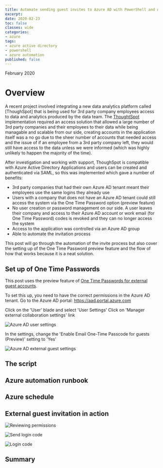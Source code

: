```yaml
---
title: Automate sending guest invites to Azure AD with PowerShell and Azure automation
excerpt:
date: 2020-02-23
toc: false
classes: wide
categories:
- azure
tags:
- azure active directory
- powershell
- azure automation
published: false
---
```

February 2020

# Overview

A recent project involved integrating a new data analytics platform called [ThoughSpot] that is being used for 3rd party company employees access to data and analytics produced by the data team. The [ThoughtSpot] implementation required an access solution that allowed a large number of 3rd party companies and their employees to their data while being managable and scalable from our side, creating accounts in the application itself was a no go due to the sheer number of accounts that needed access and the issue of if an employee from a 3rd party company left, they would still have access to the data unless we were informed (which was highly unlikely to happen the majority of the time).

After investigation and working with support, ThoughSpot is compatible with Azure Active Directory Applications and users can be created and authenticated via SAML, so this was implemented which gave a number of benefits:

* 3rd party companies that had their own Azure AD tenant meant their employees use the same logins they already use
* Users with a company that does not have an Azure AD tenant could still access the system via the One Time Password option (preview feature)
* No user creation or password management on our side. A user leaves their company and access to their Azure AD account or work email (for One Time Password) codes is revoked and they can no longer access the system
* Access to the application was controlled via an Azure AD group
* Able to automate the invitation process

This post will go through the automation of the invite process but also cover the setting up of the One Time Password preview feature and the flow of how that works because it is a neat solution.

## Set up of One Time Passwords

This post uses the preview feature of [One Time Passwords for external guest accounts].

To set this up, you need to have the correct permissions in the Azure AD tenant. Go to the Azure AD portal: https://aad.portal.azure.com

Click on the 'User' blade and select 'User Settings'
Click on 'Manager external collaboration settings' link

![Azure AD user settings](/images/azuread-guest-invite/user-settings.png)

In the settings, change the 'Enable Email One-Time Passcode for guests (Preview)' setting to 'Yes'

![Azure AD external guest settings](/images/azuread-guest-invite/external-settings.png)





## The script


## Azure automation runbook

<script src="https://gist.github.com/MatthewJDavis/7b6b5be967628d7a97d4c4dd239bd732.js"></script>

## Azure schedule

## External guest invitation in action

![Reviewing permissions](/images/azuread-guest-invite/permissions.png)

![Send login code](/images/azuread-guest-invite/send-code.png)

![Login code](/images/azuread-guest-invite/sent-code.png)

## Summary

[One Time Passwords for external guest accounts]: https://docs.microsoft.com/en-us/azure/active-directory/b2b/one-time-passcode
[ThoughtSpot]: https://www.thoughtspot.com/
